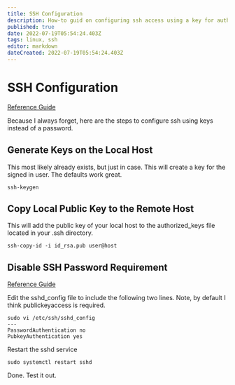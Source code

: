 ```yaml
---
title: SSH Configuration 
description: How-to guid on configuring ssh access using a key for authentication. 
published: true
date: 2022-07-19T05:54:24.403Z
tags: linux, ssh
editor: markdown
dateCreated: 2022-07-19T05:54:24.403Z
---
```


# SSH Configuration

[Reference Guide](https://www.thegeekdiary.com/how-to-setup-ssh-keys-for-passwordless-ssh-login-on-centos-rhel/)

Because I always forget, here are the steps to configure ssh using keys instead of a password.

## Generate Keys on the Local Host

This most likely already exists, but just in case. This will create a key for the signed in user. The defaults work great. 

```
ssh-keygen
```

## Copy Local Public Key to the Remote Host

This will add the public key of your local host to the authorized_keys file located in your .ssh directory.

```
ssh-copy-id -i id_rsa.pub user@host
```

## Disable SSH Password Requirement

[Reference Guide](https://www.digitalocean.com/community/tutorials/how-to-set-up-ssh-keys-on-centos-8)

Edit the sshd_config file to include the following two lines. Note, by default I think publickeyaccess is required. 

```
sudo vi /etc/ssh/sshd_config
---
PasswordAuthentication no
PubkeyAuthentication yes
```

Restart the sshd service

```
sudo systemctl restart sshd
```

Done. Test it out. 
